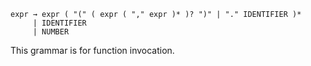 ```
expr → expr ( "(" ( expr ( "," expr )* )? ")" | "." IDENTIFIER )*
     | IDENTIFIER
     | NUMBER
```

This grammar is for function invocation.
